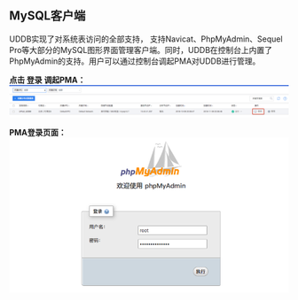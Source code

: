 

## MySQL客户端

UDDB实现了对系统表访问的全部支持， 支持Navicat、PhpMyAdmin、Sequel
Pro等大部分的MySQL图形界面管理客户端。同时，UDDB在控制台上内置了PhpMyAdmin的支持。用户可以通过控制台调起PMA对UDDB进行管理。

**点击 登录 调起PMA：** ![image](/images/uddb04.png)

**PMA登录页面：** ![image](/images/uddb05.png)
